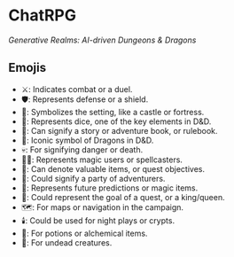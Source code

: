 # ChatRPG

_Generative Realms: AI-driven Dungeons & Dragons_

## Emojis

- ⚔️: Indicates combat or a duel.
- 🛡️: Represents defense or a shield.
- 🏰: Symbolizes the setting, like a castle or fortress.
- 🎲: Represents dice, one of the key elements in D&D.
- 📖: Can signify a story or adventure book, or rulebook.
- 🐉: Iconic symbol of Dragons in D&D.
- 💀: For signifying danger or death.
- 🧙‍♂️: Represents magic users or spellcasters.
- 💎: Can denote valuable items, or quest objectives.
- 👥: Could signify a party of adventurers.
- 🔮: Represents future predictions or magic items.
- 👑: Could represent the goal of a quest, or a king/queen.
- 🗺️: For maps or navigation in the campaign.
- 🕯️: Could be used for night plays or crypts.
- 🧪: For potions or alchemical items.
- 🧟: For undead creatures.
